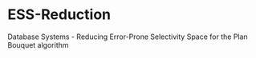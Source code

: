 ESS-Reduction
=============

Database Systems - Reducing Error-Prone Selectivity Space for the Plan Bouquet algorithm
